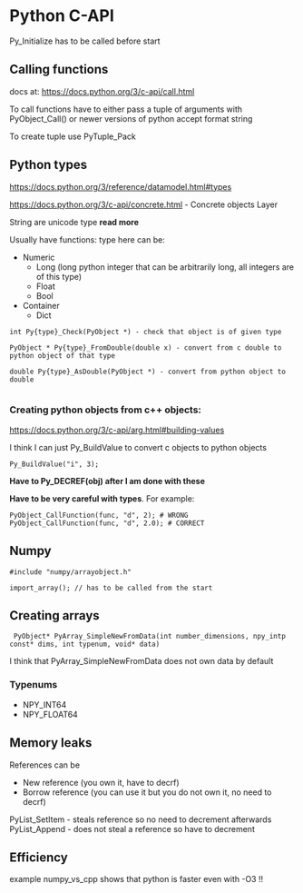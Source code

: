 # Python C-API
Py_Initialize has to be called before start

## Calling functions
docs at: https://docs.python.org/3/c-api/call.html

To call functions have to either pass a tuple of arguments with PyObject_Call() or newer versions of python accept format string

To create tuple use PyTuple_Pack

## Python types
https://docs.python.org/3/reference/datamodel.html#types

https://docs.python.org/3/c-api/concrete.html - Concrete objects Layer


String are unicode type **read more**

Usually have functions:
type here can be:

- Numeric
    - Long (long python integer that can be arbitrarily long, all integers are of this type)
    - Float
    - Bool
- Container
    - Dict


```
int Py{type}_Check(PyObject *) - check that object is of given type

PyObject * Py{type}_FromDouble(double x) - convert from c double to python object of that type

double Py{type}_AsDouble(PyObject *) - convert from python object to double


```

### Creating python objects from c++ objects:

https://docs.python.org/3/c-api/arg.html#building-values

I think I can just Py_BuildValue to convert c objects to python objects

```
Py_BuildValue("i", 3); 
```



**Have to Py_DECREF(obj) after I am done with these** 



**Have to be very careful with types**. For example: 
```
PyObject_CallFunction(func, "d", 2); # WRONG 
PyObject_CallFunction(func, "d", 2.0); # CORRECT
```


## Numpy 
```
#include "numpy/arrayobject.h"

import_array(); // has to be called from the start
```
## Creating arrays
```
 PyObject* PyArray_SimpleNewFromData(int number_dimensions, npy_intp const* dims, int typenum, void* data) 
```

I think that PyArray_SimpleNewFromData does not own data by default

### Typenums
- NPY_INT64
- NPY_FLOAT64


## Memory leaks
References can be 
- New reference (you own it, have to decrf)
- Borrow reference (you can use it but you do not own it, no need to decrf)



PyList_SetItem - steals reference so no need to decrement afterwards
PyList_Append - does not steal a reference so have to decrement

## Efficiency
example numpy_vs_cpp shows that python is faster even with -O3 !!


